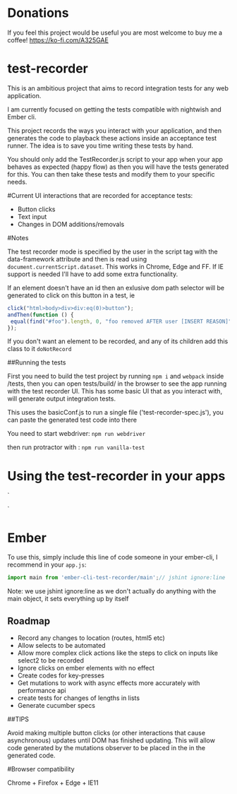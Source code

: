 # Donations
If you feel this project would be useful you are most welcome to buy me a coffee! https://ko-fi.com/A325GAE

# test-recorder
This is an ambitious project that aims to record integration tests for any web application.

I am currently focused on getting the tests compatible with nightwish and Ember cli.

This project records the ways you interact with your application, and then generates the code to playback these actions inside an acceptance test runner. 
The idea is to save you time writing these tests by hand.
 
You should only add the TestRecorder.js script to your app when your app behaves as
expected (happy flow) as then you will have the tests generated for this. You can then take these tests and modify them to your specific needs.

#Current UI interactions that are recorded for acceptance tests:

* Button clicks
* Text input 
* Changes in DOM additions/removals

#Notes

The test recorder mode is specified by the user in the script tag with the data-framework attribute and then is read 
using `document.currentScript.dataset`. This works in Chrome, Edge and FF. If IE support is needed I'll have to add some
extra functionality.

If an element doesn't have an id then an exlusive dom path selector will be generated to click on this button in a test, ie
```js
click("html>body>div>div:eq(0)>button");
andThen(function () {
 equal(find("#foo").length, 0, "foo removed AFTER user [INSERT REASON]");
});
```

If you don't want an element to be recorded, and any of its children add this class to it `doNotRecord`

##Running the tests

First you need to build the test project by running `npm i` and `webpack` inside /tests, then you 
can open tests/build/ in the browser to see the app running with the test recorder UI. This has some basic UI that as you
interact with, will generate output integration tests.

This uses the basicConf.js to run a single file ('test-recorder-spec.js'), you can paste the generated test code into there

You need to start webdriver:
`npm run webdriver`

then run protractor with :
`npm run vanilla-test`

# Using the test-recorder in your apps

`<script src="node_modules/test-recorder/test-recorder.js"></script>
<script type="text/javascript">
  var testRecorder = new TestRecorder.TestRecorder()
</script>
`

# Ember

To use this, simply include this line of code someone in your ember-cli, I recommend in your `app.js`:

```js
import main from 'ember-cli-test-recorder/main';// jshint ignore:line
```
Note: we use jshint ignore:line as we don't actually do anything with the main object, it sets everything up by itself

## Roadmap
* Record any changes to location (routes, html5 etc)
* Allow selects to be automated
* Allow more complex click actions like the steps to click on inputs like select2 to be recorded
* Ignore clicks on ember elements with no effect
* Create codes for key-presses 
* Get mutations to work with async effects more accurately with performance api
* create tests for changes of lengths in lists
* Generate cucumber specs

##TIPS

Avoid making multiple button clicks (or other interactions that cause asynchronous) updates until DOM has 
finished updating. This will allow code generated by the mutations observer to be placed in the in the
generated code. 

#Browser compatibility

Chrome + Firefox + Edge + IE11
